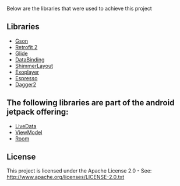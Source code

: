 Below are the libraries that were used to achieve this project 

## Libraries
*   [Gson](https://github.com/google/gson)
*   [Retrofit 2](https://github.com/square/retrofit)
*   [Glide](https://github.com/bumptech/glide)
*   [DataBinding](https://developer.android.com/topic/libraries/data-binding)
*   [ShimmerLayout](https://github.com/facebook/shimmer-android)
*   [Exoplayer](https://github.com/google/ExoPlayer)
*   [Espresso](https://developer.android.com/training/testing/espresso)
*   [Dagger2](https://google.github.io/dagger/users-guide)

## The following libraries are part of the android jetpack offering:

*   [LiveData](https://developer.android.com/topic/libraries/architecture/livedata)
*   [ViewModel](https://developer.android.com/topic/libraries/architecture/viewmodel)
*   [Room](https://developer.android.com/topic/libraries/architecture/room)

## License
This project is licensed under the Apache License 2.0 - See: http://www.apache.org/licenses/LICENSE-2.0.txt

